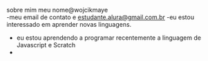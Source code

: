 sobre mim
meu nome@wojcikmaye  
-meu email de contato e estudante.alura@gmail.com.br
-eu estou interessado em aprender novas linguagens.
- eu estou aprendendo a programar recentemente a linguagem de Javascript e Scratch
- 

<!---
wojcikmayer/wojcikmayer is a ✨ special ✨ repository because its `README.md` (this file) appears on your GitHub profile.
You can click the Preview link to take a look at your changes.
--->
